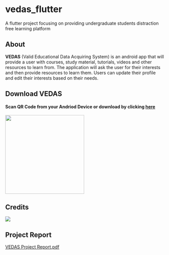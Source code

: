 # vedas_flutter
A flutter project focusing on providing undergraduate students distraction free learning platform

## About
**VEDAS** (Valid Educational Data Acquiring System) is an android app that will provide a user with courses, study material, tutorials, videos and other resources to learn from. The application will ask the user for their interests and then provide resources to learn them. Users can update their profile and edit their interests based on their needs.

## Download VEDAS
#### Scan QR Code from your Andriod Device or download by clicking [here](https://rb.gy/o1t9g)
<img width=250 src="https://github.com/himanshubalani/vedas_flutter/assets/85930567/db51cf87-244a-4bf6-910c-1de08c1ecb27" />

## Credits
<a href="https://github.com/himanshubalani/vedas_flutter/graphs/contributors">
  <img src="https://contrib.rocks/image?repo=himanshubalani/vedas_flutter" />
</a>



## Project Report
[VEDAS Project Report.pdf](https://github.com/himanshubalani/vedas_flutter/files/12164186/V.Semester.G10.Project.Report.pdf)
